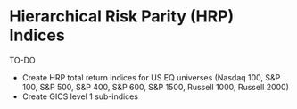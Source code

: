 # Hierarchical Risk Parity (HRP) Indices

TO-DO
- Create HRP total return indices for US EQ universes (Nasdaq 100, S&P 100, S&P 500, S&P 400, S&P 600, S&P 1500, Russell 1000, Russell 2000)
- Create GICS level 1 sub-indices